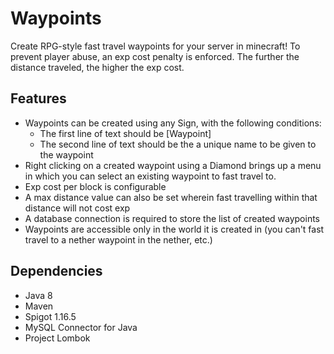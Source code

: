 # Waypoints
Create RPG-style fast travel waypoints for your server in minecraft! To prevent player abuse,
an exp cost penalty is enforced. The further the distance traveled, the higher the exp cost.

## Features
- Waypoints can be created using any Sign, with the following conditions:
    - The first line of text should be [Waypoint]
    - The second line of text should be the a unique name to be given to the waypoint
- Right clicking on a created waypoint using a Diamond brings up a menu in which you can select an existing waypoint to fast travel to.
- Exp cost per block is configurable
- A max distance value can also be set wherein fast travelling within that distance will not cost exp
- A database connection is required to store the list of created waypoints
- Waypoints are accessible only in the world it is created in (you can't fast travel to a nether waypoint in the nether, etc.)

## Dependencies
- Java 8
- Maven
- Spigot 1.16.5
- MySQL Connector for Java
- Project Lombok
